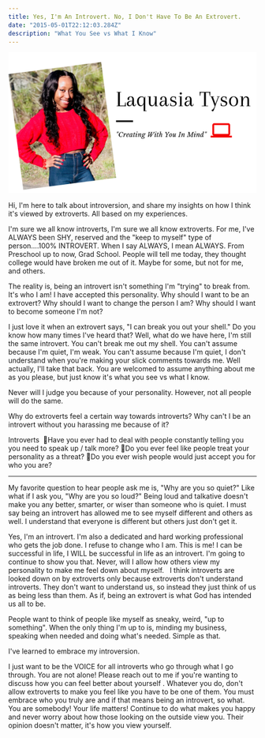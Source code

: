 ```yaml
---
title: Yes, I'm An Introvert. No, I Don't Have To Be An Extrovert.
date: "2015-05-01T22:12:03.284Z"
description: "What You See vs What I Know"
---
```

![Laquasia Tyson](./LaquasiaTyson.png)

Hi,  I'm here to talk about introversion, and share my insights on how I think it's viewed by extroverts. All based on my experiences. 

I'm sure we all know introverts, I'm sure we all know extroverts. For me, I've ALWAYS been SHY, reserved  and the "keep to myself" type of person….100% INTROVERT. When I say ALWAYS, I mean ALWAYS. From Preschool up to now, Grad School. People will tell me today, they thought college would have broken me out of it. Maybe for some, but not for me, and others. 

The reality is, being an introvert isn't something I'm "trying" to break from. It's who I am! I have accepted this personality. Why should I want to be an extrovert? Why should I want to change the person I am? Why should I want to become someone I'm not?

I just love it when an extrovert says, "I can break you out your shell." Do you know how many times I've heard that? Well, what do we have here, I'm still the same introvert. You can't break me out my shell. You can't assume because I'm quiet, I'm weak. You can't assume because I'm quiet, I don't understand when you're making your slick comments towards me. Well actually, I'll take that back. You are welcomed to assume anything about me as you please, but just know it's what you see vs what I know. 

Never will I judge you because of your personality. However, not all people will do the same.

Why do extroverts feel a certain way towards introverts? Why can't I be an introvert without you harassing me because of it?

Introverts 
🔷Have you ever had to deal with people constantly telling you you need to speak up / talk more?
🔷Do you ever feel like people treat your personality as a threat?
🔷Do you ever wish people would just accept you for who you are?


---

My favorite question to hear people ask me is, "Why are you so quiet?"  Like what if I ask you, "Why are you so loud?" Being loud and talkative doesn't  make you any better, smarter, or wiser than someone who is quiet. I must say being an introvert has allowed me to see myself different and others as well. I understand that everyone is different but others just don't get it. 

Yes, I'm an introvert. I'm also a dedicated and hard working professional who gets the job done. I refuse to change who I am. This is me! I can be successful in life, I WILL be successful in life as an introvert. I'm going to continue to show you that. Never, will I allow how others view my personality to make me feel down about myself.
 
I think introverts are looked down on by extroverts only because extroverts don't understand introverts. They don't want to understand us, so instead they just think of us as being less than them. As if, being an extrovert is what God has intended us all to be.

People want to think of people like myself as sneaky, weird, "up to something". When the only thing I'm up to is, minding my business, speaking when needed and doing what's needed. Simple as that. 

I've learned to embrace my introversion.

I just want to be the VOICE for all introverts who go through what I go through. You are not alone! Please reach out to me if you're wanting to discuss how you can feel better about yourself . Whatever you do, don't allow extroverts to make you feel like you have to be one of them. You must embrace who you truly are and if that means being an introvert, so what. You are somebody! Your life matters! Continue to do what makes you happy and never worry about how those looking on the outside view you. Their opinion doesn't matter, it's how you view yourself.

